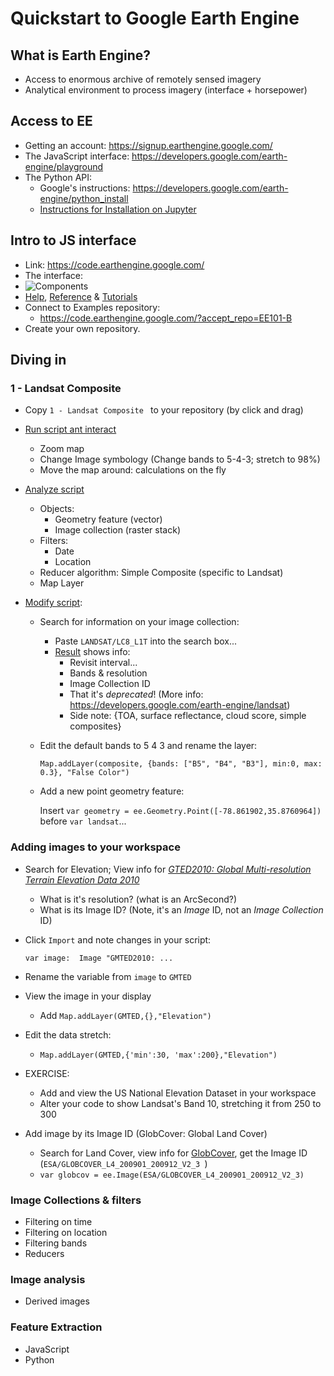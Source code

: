 # Quickstart to Google Earth Engine



## What is Earth Engine?

* Access to enormous archive of remotely sensed imagery
* Analytical environment to process imagery (interface + horsepower)



## Access to EE

- Getting an account: https://signup.earthengine.google.com/
- The JavaScript interface: https://developers.google.com/earth-engine/playground
- The Python API:
  - Google's instructions: https://developers.google.com/earth-engine/python_install
  -  [Instructions for Installation on Jupyter](Python-API-Install.md)



## Intro to JS interface

- Link: https://code.earthengine.google.com/
- The interface: 
- ![Components](https://developers.google.com/earth-engine/images/Playground_diagram_v3_crop.png)
- [Help](https://developers.google.com/earth-engine/), [Reference](https://developers.google.com/earth-engine/api_docs) & [Tutorials](https://developers.google.com/earth-engine/tutorials)
- Connect to Examples repository: 
  - https://code.earthengine.google.com/?accept_repo=EE101-B
- Create your own repository.



## Diving in

### 1 - Landsat Composite

- Copy `1 - Landsat Composite ` to your repository (by click and drag)

- <u>Run script ant interact</u>

  - Zoom map
  - Change Image symbology (Change bands to 5-4-3; stretch to 98%)
  - Move the map around: calculations on the fly

- <u>Analyze script</u>

  - Objects: 
    - Geometry feature (vector)
    - Image collection (raster stack)
  - Filters:
    - Date
    - Location
  - Reducer algorithm: Simple Composite (specific to Landsat)
  - Map Layer

- <u>Modify script</u>:

  - Search for information on your image collection:

    - Paste `LANDSAT/LC8_L1T` into the search box...
    - [Result](https://code.earthengine.google.com/dataset/LANDSAT/LC8_L1T) shows info:
      - Revisit interval...
      - Bands & resolution
      - Image Collection ID
      - That it's *deprecated*! (More info: https://developers.google.com/earth-engine/landsat)
      - Side note: {TOA, surface reflectance, cloud score, simple composites}

  - Edit the default bands to 5 4 3 and rename the layer:

    `Map.addLayer(composite, {bands: ["B5", "B4", "B3"], min:0, max: 0.3}, "False Color")`

  - Add a new point geometry feature:

    Insert  `var geometry = ee.Geometry.Point([-78.861902,35.8760964])` before  `var landsat`...

### Adding images to your workspace

- Search for Elevation; View info for [*GTED2010: Global Multi-resolution Terrain Elevation Data 2010*](https://code.earthengine.google.com/dataset/USGS/GMTED2010)

  - What is it's resolution? (what is an ArcSecond?)
  - What is its Image ID? (Note, it's an *Image* ID, not an *Image Collection* ID)

- Click `Import` and note changes in your script:

  `var image:  Image "GMTED2010: ...`

- Rename the variable from `image` to `GMTED`

- View the image in your display

  - Add `Map.addLayer(GMTED,{},"Elevation")`

- Edit the data stretch:

  - `Map.addLayer(GMTED,{'min':30, 'max':200},"Elevation")`

- EXERCISE: 

  - Add and view the US National Elevation Dataset in your workspace
  - Alter your code to show Landsat's Band 10, stretching it from 250 to 300

- Add image by its Image ID (GlobCover: Global Land Cover)

  - Search for Land Cover, view info for [GlobCover](https://code.earthengine.google.com/dataset/ESA/GLOBCOVER_L4_200901_200912_V2_3), get the Image ID (`ESA/GLOBCOVER_L4_200901_200912_V2_3 `)
  - `var globcov = ee.Image(ESA/GLOBCOVER_L4_200901_200912_V2_3)`

### Image Collections & filters

- Filtering on time
- Filtering on location
- Filtering bands
- Reducers

### Image analysis

- Derived images

### Feature Extraction

- JavaScript
- Python

